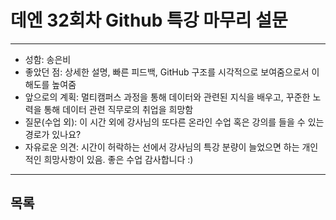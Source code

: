 # 데엔 32회차 Github 특강 마무리 설문
---
- 성함: 송은비
- 좋았던 점: 상세한 설명, 빠른 피드백, GitHub 구조를 시각적으로 보여줌으로서 이해도를 높여줌 
- 앞으로의 계획: 멀티캠퍼스 과정을 통해 데이터와 관련된 지식을 배우고, 꾸준한 노력을 통해 데이터 관련 직무로의 취업을 희망함
- 질문(수업 외): 이 시간 외에 강사님의 또다른 온라인 수업 혹은 강의를 들을 수 있는 경로가 있나요? 
- 자유로운 의견: 시간이 허락하는 선에서 강사님의 특강 분량이 늘었으면 하는 개인적인 희망사항이 있음. 좋은 수업 감사합니다 :)
----
## 목록
